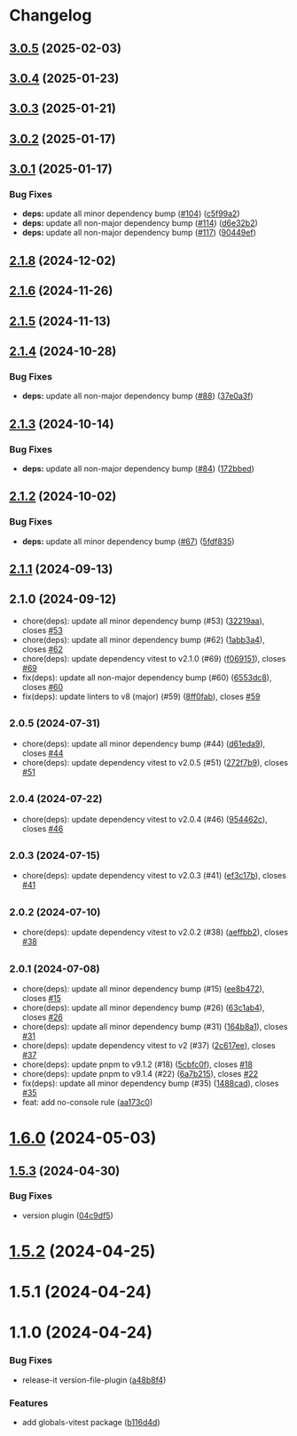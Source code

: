 # Changelog

## [3.0.5](https://github.com/FRSOURCE/toolkit/compare/globals-vitest-v3.0.4...${npm.name}-v3.0.5) (2025-02-03)

## [3.0.4](https://github.com/FRSOURCE/toolkit/compare/globals-vitest-v3.0.3...${npm.name}-v3.0.4) (2025-01-23)

## [3.0.3](https://github.com/FRSOURCE/toolkit/compare/globals-vitest-v3.0.2...${npm.name}-v3.0.3) (2025-01-21)

## [3.0.2](https://github.com/FRSOURCE/toolkit/compare/globals-vitest-v3.0.1...${npm.name}-v3.0.2) (2025-01-17)

## [3.0.1](https://github.com/FRSOURCE/toolkit/compare/globals-vitest-v2.1.8...${npm.name}-v3.0.1) (2025-01-17)


### Bug Fixes

* **deps:** update all minor dependency bump ([#104](https://github.com/FRSOURCE/toolkit/issues/104)) ([c5f99a2](https://github.com/FRSOURCE/toolkit/commit/c5f99a291f15cd1822eefa6f6f3db23210a9b238))
* **deps:** update all non-major dependency bump ([#114](https://github.com/FRSOURCE/toolkit/issues/114)) ([d6e32b2](https://github.com/FRSOURCE/toolkit/commit/d6e32b2f18d7a111b398f62f7985f815914fe2cb))
* **deps:** update all non-major dependency bump ([#117](https://github.com/FRSOURCE/toolkit/issues/117)) ([90449ef](https://github.com/FRSOURCE/toolkit/commit/90449efa15a8d9e8a4d76bc50e586e51a5b38f0a))

## [2.1.8](https://github.com/FRSOURCE/toolkit/compare/globals-vitest-v2.1.6...${npm.name}-v2.1.8) (2024-12-02)

## [2.1.6](https://github.com/FRSOURCE/toolkit/compare/globals-vitest-v2.1.5...${npm.name}-v2.1.6) (2024-11-26)

## [2.1.5](https://github.com/FRSOURCE/toolkit/compare/globals-vitest-v2.1.4...${npm.name}-v2.1.5) (2024-11-13)

## [2.1.4](https://github.com/FRSOURCE/toolkit/compare/globals-vitest-v2.1.3...${npm.name}-v2.1.4) (2024-10-28)


### Bug Fixes

* **deps:** update all non-major dependency bump ([#88](https://github.com/FRSOURCE/toolkit/issues/88)) ([37e0a3f](https://github.com/FRSOURCE/toolkit/commit/37e0a3f2fa9585a1ac65d8f6c62a866a5514a15a))

## [2.1.3](https://github.com/FRSOURCE/toolkit/compare/globals-vitest-v2.1.2...${npm.name}-v2.1.3) (2024-10-14)


### Bug Fixes

* **deps:** update all non-major dependency bump ([#84](https://github.com/FRSOURCE/toolkit/issues/84)) ([172bbed](https://github.com/FRSOURCE/toolkit/commit/172bbed31dd5283eabb73757f00ecf2b76dc5a8a))

## [2.1.2](https://github.com/FRSOURCE/toolkit/compare/globals-vitest-v2.1.1...${npm.name}-v2.1.2) (2024-10-02)


### Bug Fixes

* **deps:** update all minor dependency bump ([#67](https://github.com/FRSOURCE/toolkit/issues/67)) ([5fdf835](https://github.com/FRSOURCE/toolkit/commit/5fdf83530f3f29d81e40282454422a9e214bf889))

## [2.1.1](https://github.com/FRSOURCE/toolkit/compare/globals-vitest-v2.1.0...${npm.name}-v2.1.1) (2024-09-13)

## 2.1.0 (2024-09-12)

* chore(deps): update all minor dependency bump (#53) ([32219aa](https://github.com/FRSOURCE/toolkit/commit/32219aa)), closes [#53](https://github.com/FRSOURCE/toolkit/issues/53)
* chore(deps): update all minor dependency bump (#62) ([1abb3a4](https://github.com/FRSOURCE/toolkit/commit/1abb3a4)), closes [#62](https://github.com/FRSOURCE/toolkit/issues/62)
* chore(deps): update dependency vitest to v2.1.0 (#69) ([f069151](https://github.com/FRSOURCE/toolkit/commit/f069151)), closes [#69](https://github.com/FRSOURCE/toolkit/issues/69)
* fix(deps): update all non-major dependency bump (#60) ([6553dc8](https://github.com/FRSOURCE/toolkit/commit/6553dc8)), closes [#60](https://github.com/FRSOURCE/toolkit/issues/60)
* fix(deps): update linters to v8 (major) (#59) ([8ff0fab](https://github.com/FRSOURCE/toolkit/commit/8ff0fab)), closes [#59](https://github.com/FRSOURCE/toolkit/issues/59)

## <small>2.0.5 (2024-07-31)</small>

* chore(deps): update all minor dependency bump (#44) ([d61eda9](https://github.com/FRSOURCE/toolkit/commit/d61eda9)), closes [#44](https://github.com/FRSOURCE/toolkit/issues/44)
* chore(deps): update dependency vitest to v2.0.5 (#51) ([272f7b9](https://github.com/FRSOURCE/toolkit/commit/272f7b9)), closes [#51](https://github.com/FRSOURCE/toolkit/issues/51)

## <small>2.0.4 (2024-07-22)</small>

* chore(deps): update dependency vitest to v2.0.4 (#46) ([954462c](https://github.com/FRSOURCE/toolkit/commit/954462c)), closes [#46](https://github.com/FRSOURCE/toolkit/issues/46)

## <small>2.0.3 (2024-07-15)</small>

* chore(deps): update dependency vitest to v2.0.3 (#41) ([ef3c17b](https://github.com/FRSOURCE/toolkit/commit/ef3c17b)), closes [#41](https://github.com/FRSOURCE/toolkit/issues/41)

## <small>2.0.2 (2024-07-10)</small>

* chore(deps): update dependency vitest to v2.0.2 (#38) ([aeffbb2](https://github.com/FRSOURCE/toolkit/commit/aeffbb2)), closes [#38](https://github.com/FRSOURCE/toolkit/issues/38)

## <small>2.0.1 (2024-07-08)</small>

* chore(deps): update all minor dependency bump (#15) ([ee8b472](https://github.com/FRSOURCE/toolkit/commit/ee8b472)), closes [#15](https://github.com/FRSOURCE/toolkit/issues/15)
* chore(deps): update all minor dependency bump (#26) ([63c1ab4](https://github.com/FRSOURCE/toolkit/commit/63c1ab4)), closes [#26](https://github.com/FRSOURCE/toolkit/issues/26)
* chore(deps): update all minor dependency bump (#31) ([164b8a1](https://github.com/FRSOURCE/toolkit/commit/164b8a1)), closes [#31](https://github.com/FRSOURCE/toolkit/issues/31)
* chore(deps): update dependency vitest to v2 (#37) ([2c617ee](https://github.com/FRSOURCE/toolkit/commit/2c617ee)), closes [#37](https://github.com/FRSOURCE/toolkit/issues/37)
* chore(deps): update pnpm to v9.1.2 (#18) ([5cbfc0f](https://github.com/FRSOURCE/toolkit/commit/5cbfc0f)), closes [#18](https://github.com/FRSOURCE/toolkit/issues/18)
* chore(deps): update pnpm to v9.1.4 (#22) ([6a7b215](https://github.com/FRSOURCE/toolkit/commit/6a7b215)), closes [#22](https://github.com/FRSOURCE/toolkit/issues/22)
* fix(deps): update all minor dependency bump (#35) ([1488cad](https://github.com/FRSOURCE/toolkit/commit/1488cad)), closes [#35](https://github.com/FRSOURCE/toolkit/issues/35)
* feat: add no-console rule ([aa173c0](https://github.com/FRSOURCE/toolkit/commit/aa173c0))

# [1.6.0](https://github.com/FRSOURCE/toolkit/compare/globals-vitest-v1.5.3...${npm.name}-v1.6.0) (2024-05-03)

## [1.5.3](https://github.com/FRSOURCE/toolkit/compare/globals-vitest-v1.5.2...${npm.name}-v1.5.3) (2024-04-30)


### Bug Fixes

* version plugin ([04c9df5](https://github.com/FRSOURCE/toolkit/commit/04c9df55187b4da0f6f53b559aa54764c36baf91))

# [1.5.2](https://github.com/FRSOURCE/toolkit/compare/globals-vitest-v1.5.1...${npm.name}-v1.5.2) (2024-04-25)

# 1.5.1 (2024-04-24)

# 1.1.0 (2024-04-24)


### Bug Fixes

* release-it version-file-plugin ([a48b8f4](https://github.com/FRSOURCE/toolkit/commit/a48b8f419d2af2c62684d1f1311c97f1a4bb1757))


### Features

* add globals-vitest package ([b116d4d](https://github.com/FRSOURCE/toolkit/commit/b116d4d33afc239ca4a384c9a1bd117e89634761))

